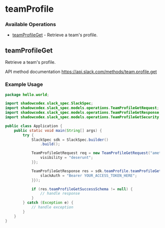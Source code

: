 # teamProfile

### Available Operations

* [teamProfileGet](#teamprofileget) - Retrieve a team's profile.

## teamProfileGet

Retrieve a team's profile.

API method documentation
<https://api.slack.com/methods/team.profile.get>

### Example Usage

```java
package hello.world;

import shadowcodex.slack_spec.SlackSpec;
import shadowcodex.slack_spec.models.operations.TeamProfileGetRequest;
import shadowcodex.slack_spec.models.operations.TeamProfileGetResponse;
import shadowcodex.slack_spec.models.operations.TeamProfileGetSecurity;

public class Application {
    public static void main(String[] args) {
        try {
            SlackSpec sdk = SlackSpec.builder()
                .build();

            TeamProfileGetRequest req = new TeamProfileGetRequest("amet") {{
                visibility = "deserunt";
            }};            

            TeamProfileGetResponse res = sdk.teamProfile.teamProfileGet(req, new TeamProfileGetSecurity("voluptate") {{
                slackAuth = "Bearer YOUR_ACCESS_TOKEN_HERE";
            }});

            if (res.teamProfileGetSuccessSchema != null) {
                // handle response
            }
        } catch (Exception e) {
            // handle exception
        }
    }
}
```
